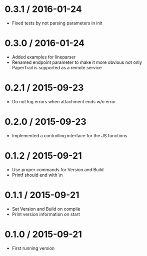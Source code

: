 
0.3.1 / 2016-01-24
==================

  * Fixed tests by not parsing parameters in init

0.3.0 / 2016-01-24
==================

  * Added examples for lineparser
  * Renamed endpoint parameter to make it more obvious not only PaperTrail is supported as a remote service

0.2.1 / 2015-09-23
==================

  * Do not log errors when attachment ends w/o error

0.2.0 / 2015-09-23
==================

  * Implemented a controlling interface for the JS functions

0.1.2 / 2015-09-21
==================

  * Use proper commands for Version and Build
  * Printf should end with \n

0.1.1 / 2015-09-21
==================

  * Set Version and Build on compile
  * Print version information on start

0.1.0 / 2015-09-21
==================

  * First running version
